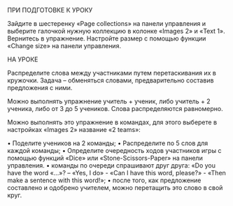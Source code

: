 ПРИ ПОДГОТОВКЕ К УРОКУ

Зайдите в шестеренку «Page collections» на панели управления и выберите галочкой нужную коллекцию в колонке «Images 2» и «Text 1». Вернитесь в упражнение. Настройте размер с помощью функции «Change size» на панели управления.

НА УРОКЕ

Распределите слова между участниками путем перетаскивания их в кружочки. Задача – обменяться словами, предварительно составив предложения с ними.

Можно выполнять упражнение учитель + ученик, либо учитель + 2 ученика, либо от 3 до 5 учеников. Слова распределяются равномерно.

Можно выполнять это упражнение в командах, для этого выберете в настройках «Images 2» название «2 teams»:

•	Поделите учеников на 2 команды;
•	Распределите по 5 слов для каждой команды;
•	Определите очередность ходов участников игры с помощью функций «Dice» или «Stone-Scissors-Paper» на панели управления.
•	команды по очереди спрашивают друг друга: «Do you have the word «...»? – «Yes, I do» - «Can I have this word, please?» - «Then make a sentence with this word!»;
•	после того, как предложение составлено и одобрено учителем, можно перетащить это слово в свой круг.
